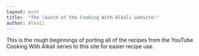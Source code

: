 ```yaml
---
layout: post
title:  "The launch of the Cooking With Alkali website!"
author: Alkali
---
```


This is the rough beginnings of porting all of the recipes from the YouTube Cooking With Alkali series to this site for easier recipe use.
